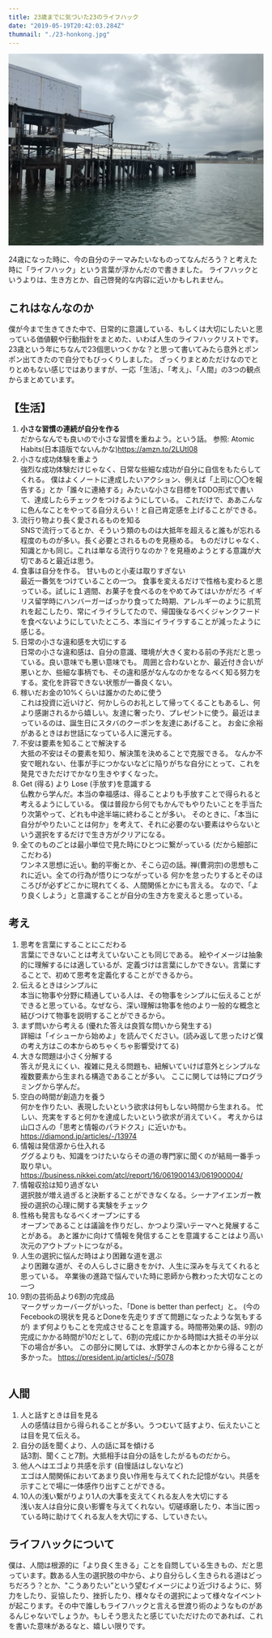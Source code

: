 ```yaml
---
title: 23歳までに気づいた23のライフハック
date: "2019-05-19T20:42:03.284Z"
thumnail: "./23-honkong.jpg"
---
```


![23-honkong](./23-honkong.jpg)


24歳になった時に、今の自分のテーマみたいなものってなんだろう？と考えた時に「ライフハック」という言葉が浮かんだので書きました。
ライフハックというよりは、生き方とか、自己啓発的な内容に近いかもしれません。<br>

## **これはなんなのか**
僕が今まで生きてきた中で、日常的に意識している、もしくは大切にしたいと思っている価値観や行動指針をまとめた、いわば人生のライフハックリストです。
23歳という年にちなんで23個思いつくかな？と思って書いてみたら意外とポンポン出てきたので自分でもびっくりしました。
ざっくりまとめただけなのでとりとめもない感じではありますが、一応「生活」、「考え」、「人間」の3つの観点からまとめています。


## **【生活】**
1. **小さな習慣の連続が自分を作る**<br>
    だからなんでも良いので小さな習慣を重ねよう。という話。
    参照: Atomic Habits(日本語版でないんかな)https://amzn.to/2LUtl08
2. 小さな成功体験を重よう<br>
    強烈な成功体験だけじゃなく、日常な些細な成功が自分に自信をもたらしてくれる。
    僕はよくノートに達成したいアクション、例えば「上司に〇〇を報告する」とか「誰々に連絡する」みたいな小さな目標をTODO形式で書いて、達成したらチェックをつけるようにしている。
    これだけで、ああこんなに色んなことをやってる自分えらい！と自己肯定感を上げることができる。
3. 流行り物より長く愛されるものを知る<br>
    SNSで流行ってるとか、そういう類のものは大抵年を超えると誰もが忘れる程度のものが多い。長く必要とされるものを見極める。
    ものだけじゃなく、知識とかも同じ。これは単なる流行りなのか？を見極めようとする意識が大切であると最近は思う。
4. 食事は自分を作る。 甘いものと小麦は取りすぎない<br>
    最近一番気をつけていることの一つ。 食事を変えるだけで性格も変わると思っている。試しに１週間、お菓子を食べるのをやめてみてはいかがだろ
    イギリス留学時にハンバーガーばっかり食ってた時期、アレルギーのように肌荒れを起こしたり、常にイライラしてたので、帰国後なるべくジャンクフードを食べないようにしていたところ、本当にイライラすることが減ったように感じる。
5. 日常の小さな違和感を大切にする<br>
    日常の小さな違和感は、自分の意識、環境が大きく変わる前の予兆だと思っている。良い意味でも悪い意味でも。
    周囲と合わないとか、最近付き合いが悪いとか、些細な事柄でも、その違和感がなんなのかをなるべく知る努力をする。変化を許容できない状態が一番良くない。
6. 稼いだお金の10%くらいは誰かのために使う<br>
    これは投資に近いけど、何かしらのお礼として帰ってくることもあるし、何より感謝されるから嬉しい。友達に奢ったり、プレゼントに使う。最近はまっているのは、誕生日にスタバのクーポンを友達にあげること。
    お金に余裕があるときはお世話になっている人に還元する。
7. 不安は要素を知ることで解決する<br>
    大抵の不安はその要素を知り、解決策を決めることで克服できる。
    なんか不安で眠れない、仕事が手につかないなどに陥りがちな自分にとって、これを発見できただけでかなり生きやすくなった。
8. Get (得る) より Lose (手放す)を意識する<br>
    仏教から学んだ。本当の幸福感は、得ることよりも手放すことで得られると考えるようにしている。
    僕は普段から何でもかんでもやりたいことを手当たり次第やって、どれも中途半端に終わることが多い。
    そのときに、「本当に自分がやりたいことは何か」を考えて、それに必要のない要素はやらないという選択をするだけで生き方がクリアになる。
9. 全てのものごとは最小単位で見た時にひとつに繋がっている (だから細部にこだわる)<br>
    ワンネス思想に近い。動的平衡とか、そこら辺の話。禅(曹洞宗)の思想もこれに近い。全ての行為が悟りにつながっている
    何かを怠ったりするとそのほころびが必ずどこかに現れてくる、人間関係とかにも言える。
    なので、「より良くしよう」と意識することが自分の生き方を変えると思っている。

## **考え**
1. 思考を言葉にすることにこだわる<br>
    言葉にできないことは考えていないことも同じである。
    絵やイメージは抽象的に理解するには適しているが、定義づけは言葉にしかできない。言葉にすることで、初めて思考を定義化することができるから。
2. 伝えるときはシンプルに<br>
    本当に物事や分野に精通している人は、その物事をシンプルに伝えることができると思っている。なぜなら、深い理解は物事を他のより一般的な概念と結びつけて物事を説明することができるから。
3. まず問いから考える (優れた答えは良質な問いから発生する)<br>
    詳細は「イシューから始めよ」を読んでください。(読み返して思ったけど僕の考え方はこの本からめちゃくちゃ影響受けてる)
4. 大きな問題は小さく分解する<br>
    答えが見えにくい、複雑に見える問題も、紐解いていけば意外とシンプルな複数要素から生まれる構造であることが多い。
    ここに関しては特にプログラミングから学んだ。
5. 空白の時間が創造力を養う<br>
    何かを作りたい、表現したいという欲求は何もしない時間から生まれる。
    忙しい、充実をすると何かを達成したいという欲求が消えていく。
    考えからは山口さんの「思考と情報のパラドクス」に近いかも。 
    https://diamond.jp/articles/-/13974
6. 情報は発信源から仕入れる<br>
    ググるよりも、知識をつけたいならその道の専門家に聞くのが結局一番手っ取り早い。
    https://business.nikkei.com/atcl/report/16/061900143/061900004/
7. 情報収拾は知り過ぎない<br>
    選択肢が増え過ぎると決断することができなくなる。シーナアイエンガー教授の選択の心理に関する実験をチェック
8. 性格も発言もなるべくオープンにする<br>
    オープンであることは議論を作りだし、かつより深いテーマへと発展することがある。
    あと誰かに向けて情報を発信することを意識することはより高い次元のアウトプットにつながる。
9. 人生の選択に悩んだ時はより困難な道を選ぶ<br>
    より困難な道が、その人らしさに磨きをかけ、人生に深みを与えてくれると思っている。
    卒業後の進路で悩んでいた時に恩師から教わった大切なことの一つ
10. 9割の芸術品より6割の完成品<br>
    マークザッカーバーグがいった、「Done is better than perfect」と。 (今のFecebookの現状を見るとDoneを先走りすぎて問題になったような気もするが)
    まず何よりもことを完成させることを意識する。時間帯効果の話、9割の完成にかかる時間が10だとして、6割の完成にかかる時間は大抵その半分以下の場合が多い。
    この部分に関しては、水野学さんの本とかから得ることが多かった。
    https://president.jp/articles/-/5078
<br><br>
## **人間**
1. 人と話すときは目を見る<br>
    人の感情は目から得られることが多い。うつむいて話すより、伝えたいことは目を見て伝える。
2. 自分の話を聞くより、人の話に耳を傾ける<br>
    話3割、聞くこと7割。大抵相手は自分の話をしたがるものだから。
3. 他人へはエゴより共感を示す (自慢話はしないなど)<br>
    エゴは人間関係においてあまり良い作用を与えてくれた記憶がない。共感を示すことで場に一体感作り出すことができる。
4. 10人の浅い繋がりより1人の大事を支えてくれる友人を大切にする<br>
    浅い友人は自分に良い影響を与えてくれない。切磋琢磨したり、本当に困っている時に助けてくれる友人を大切にする、していきたい。

## **ライフハックについて**
僕は、人間は根源的に「より良く生きる」ことを自問している生きもの、だと思っています。数ある人生の選択肢の中から、より自分らしく生きられる道はどっちだろう？とか、"こうありたい”という望むイメージにより近づけるように、努力をしたり、妥協したり、挫折したり、様々なその選択によって様々なイベントが起こります。その中で誰しもライフハックと言える世渡り術のようなものがあるんじゃないでしょうか。もしそう思えたと感じていただけたのであれば、これを書いた意味があるなと、嬉しい限りです。
